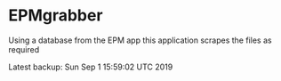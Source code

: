# EPMgrabber
Using a database from the EPM app this application scrapes the files as required


Latest backup: Sun Sep 1 15:59:02 UTC 2019
